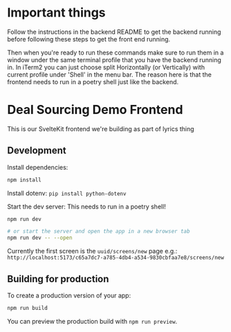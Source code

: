 # Important things

Follow the instructions in the backend README to get the backend running before following these steps to get the front end running.

Then when you're ready to run these commands make sure to run them in a window under the same terminal profile that you have the backend running in. In iTerm2 you can just choose split Horizontally (or Vertically) with current profile under 'Shell' in the menu bar. The reason here is that the frontend needs to run in a poetry shell just like the backend.

# Deal Sourcing Demo Frontend

This is our SvelteKit frontend we're building as part of lyrics thing

## Development

Install dependencies:

```bash
npm install
```

Install dotenv:
`pip install python-dotenv`

Start the dev server:
This needs to run in a poetry shell!

```bash
npm run dev

# or start the server and open the app in a new browser tab
npm run dev -- --open
```

Currently the first screen is the `uuid/screens/new` page
e.g.: `http://localhost:5173/c65a7dc7-a785-4db4-a534-9830cbfaa7e8/screens/new`

## Building for production

To create a production version of your app:

```bash
npm run build
```

You can preview the production build with `npm run preview`.
